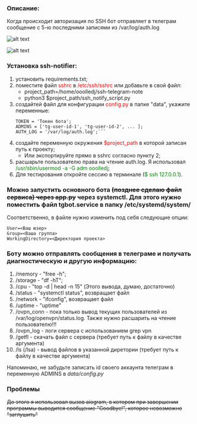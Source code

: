 ### Описание:
Когда происходит авторизация по SSH бот отправляет в телеграм сообщение с 5-ю последними записями из /var/log/auth.log

![alt text](https://i.ibb.co/kgVSgDg/terminal.png)

![alt text](https://i.ibb.co/sJDGwHF/tg.png)

### Установка ssh-notifier:
1. установить requirements.txt;
2. поместите файл <span style="color:red">sshrc</span> в <span style="color:red">/etc/ssh/sshrc</span> или добавьте в свой файл:
   - project_path=/home/ooolledj/ssh-telegram-note
   - python3 $project_path/ssh_notify_script.py
3. создайтей файл для конфигурации <span style="color:red">config.py</span> в папке "data", укажите переменные:
   ```
   TOKEN = 'Токен бота';
   ADMINS = ['tg-user-id-1', 'tg-user-id-2', ... ];
   AUTH_LOG = '/var/log/auth.log';```
4. создайте переменную окружения <span style="color:red">$project_path</span> в которой записан путь к проекту;
   - Или экспортируйте прямо в sshrc согласно пункту 2;
5. расшарьте пользователю права на чтение auth.log. Я использовал <span style="color:green">/usr/sbin/usermod -a -G adm ooolledj</span>;
6. Для тестирования откройте сессию в терминале (<span style="color:green">$ ssh 127.0.0.1</span>).

### Можно запустить основного бота ~~(позднее сделаю файл сервиса) через app.py~~ через systemctl. Для этого нужно поместить файл tgbot.service в папку /etc/systemd/system/
Соответственно, в файле нужно изменить под себя следующие опции:
```
User=<Ваш юзер>
Group=<Ваша группа>
WorkingDirectory=<Директория проекта>
```

### Боту можно отправлять сообщения в телеграме и получать диагностическую и другую информацию:
1. /memory - "free -h";
2. /storage - "df -hT";
3. /cpu - "top -d | head -n 15" (Этого вывода, думаю, достаточно)
4. /status - "systemctl status", возвращает файл
5. /network - "ifconfig", возвращает файл
6. /uptime - "uptime"
7. /ovpn_conn - пока только вывод текущих пользователей из /var/log/openvpn/status.log. Также нужно расшарить на чтение пользователю!!!
8. /ovpn_log - логи сервера с использованием grep vpn
9. /getfl - скачать файл с сервера (требует путь к файлу в качестве аргумента)
10. /ls (/lsa) - вывод файлов в указанной диретории (требует путь к файлу в качестве аргумента)

Напоминаю, не забудьте записать id своего аккаунта телеграм в переменную ADMINS в *data/config.py*

### Проблемы
~~До этого я использовал вызов aiogram, в котором при завершении программы выводится сообщение "Goodbye!", которое невозможно "заглушить"~~
